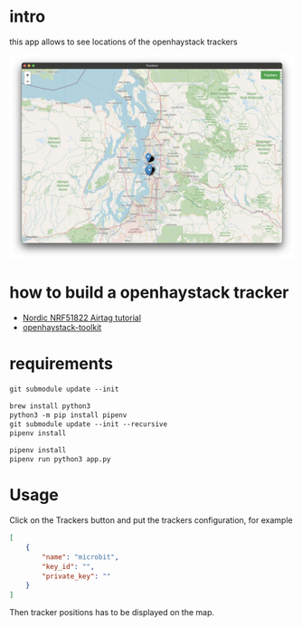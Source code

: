 # intro

this app allows to see locations of the openhaystack trackers

![](img/b4add158-6f94-4d46-90cd-4ab8b51f82df.webp)

# how to build a openhaystack tracker

- [Nordic NRF51822 Airtag tutorial](https://dzianisv.github.io/notes/Embedded/Nordic-NRF51822-Airtag.html)
- [openhaystack-toolkit](https://github.com/dzianisv/openhaystack-toolkit)

# requirements

```shell
git submodule update --init
```

```shell
brew install python3
python3 -m pip install pipenv
git submodule update --init --recursive
pipenv install
```


```shell
pipenv install
pipenv run python3 app.py
```

# Usage

Click on the Trackers button and put the trackers configuration, for example
```json
[
    {
        "name": "microbit",
        "key_id": "",
        "private_key": ""
    }
]
```

Then tracker positions has to be displayed on the map.
